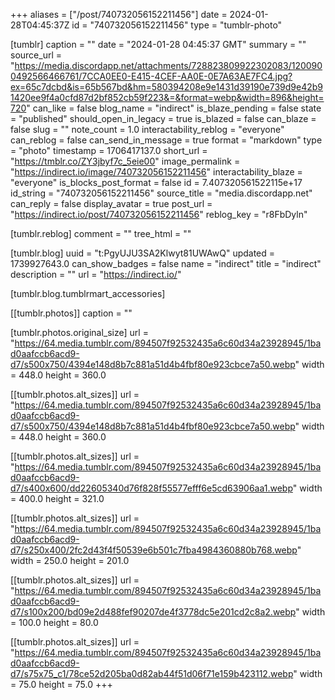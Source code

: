 +++
aliases = ["/post/740732056152211456"]
date = 2024-01-28T04:45:37Z
id = "740732056152211456"
type = "tumblr-photo"

[tumblr]
caption = ""
date = "2024-01-28 04:45:37 GMT"
summary = ""
source_url = "https://media.discordapp.net/attachments/728823809922302083/1200900492566466761/7CCA0EE0-E415-4CEF-AA0E-0E7A63AE7FC4.jpg?ex=65c7dcbd&is=65b567bd&hm=580394208e9e1431d39190e739d9e42b91420ee9f4a0cfd87d2bf852cb59f223&=&format=webp&width=896&height=720"
can_like = false
blog_name = "indirect"
is_blaze_pending = false
state = "published"
should_open_in_legacy = true
is_blazed = false
can_blaze = false
slug = ""
note_count = 1.0
interactability_reblog = "everyone"
can_reblog = false
can_send_in_message = true
format = "markdown"
type = "photo"
timestamp = 1706417137.0
short_url = "https://tmblr.co/ZY3jbyf7c_5eie00"
image_permalink = "https://indirect.io/image/740732056152211456"
interactability_blaze = "everyone"
is_blocks_post_format = false
id = 7.407320561522115e+17
id_string = "740732056152211456"
source_title = "media.discordapp.net"
can_reply = false
display_avatar = true
post_url = "https://indirect.io/post/740732056152211456"
reblog_key = "r8FbDyln"

[tumblr.reblog]
comment = ""
tree_html = ""

[tumblr.blog]
uuid = "t:PgyUJU3SA2Klwyt81UWAwQ"
updated = 1739927643.0
can_show_badges = false
name = "indirect"
title = "indirect"
description = ""
url = "https://indirect.io/"

[tumblr.blog.tumblrmart_accessories]

[[tumblr.photos]]
caption = ""

[tumblr.photos.original_size]
url = "https://64.media.tumblr.com/894507f92532435a6c60d34a23928945/1bad0aafccb6acd9-d7/s500x750/4394e148d8b7c881a51d4b4fbf80e923cbce7a50.webp"
width = 448.0
height = 360.0

[[tumblr.photos.alt_sizes]]
url = "https://64.media.tumblr.com/894507f92532435a6c60d34a23928945/1bad0aafccb6acd9-d7/s500x750/4394e148d8b7c881a51d4b4fbf80e923cbce7a50.webp"
width = 448.0
height = 360.0

[[tumblr.photos.alt_sizes]]
url = "https://64.media.tumblr.com/894507f92532435a6c60d34a23928945/1bad0aafccb6acd9-d7/s400x600/dd22605340d76f828f55577efff6e5cd63906aa1.webp"
width = 400.0
height = 321.0

[[tumblr.photos.alt_sizes]]
url = "https://64.media.tumblr.com/894507f92532435a6c60d34a23928945/1bad0aafccb6acd9-d7/s250x400/2fc2d43f4f50539e6b501c7fba4984360880b768.webp"
width = 250.0
height = 201.0

[[tumblr.photos.alt_sizes]]
url = "https://64.media.tumblr.com/894507f92532435a6c60d34a23928945/1bad0aafccb6acd9-d7/s100x200/bd09e2d488fef90207de4f3778dc5e201cd2c8a2.webp"
width = 100.0
height = 80.0

[[tumblr.photos.alt_sizes]]
url = "https://64.media.tumblr.com/894507f92532435a6c60d34a23928945/1bad0aafccb6acd9-d7/s75x75_c1/78ce52d205ba0d82ab44f51d06f71e159b423112.webp"
width = 75.0
height = 75.0
+++
